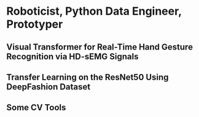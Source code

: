 # Roboticist, Python Data Engineer, Prototyper

## Visual Transformer for Real-Time Hand Gesture Recognition via HD-sEMG Signals

## Transfer Learning on the ResNet50 Using DeepFashion Dataset

## Some CV Tools
